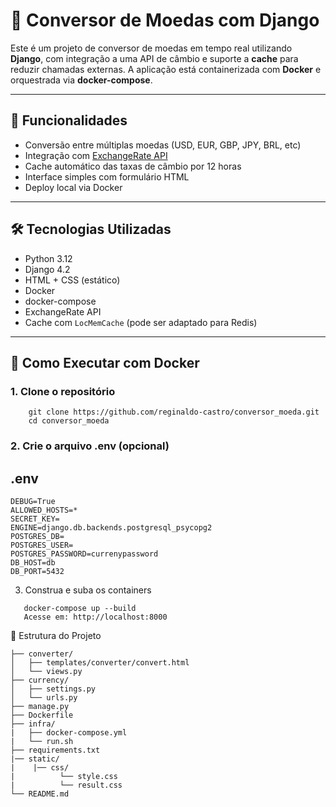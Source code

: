 # 💱 Conversor de Moedas com Django

Este é um projeto de conversor de moedas em tempo real utilizando **Django**, com integração a uma API de câmbio e suporte a **cache** para reduzir chamadas externas. A aplicação está containerizada com **Docker** e orquestrada via **docker-compose**.

---

## 🚀 Funcionalidades

- Conversão entre múltiplas moedas (USD, EUR, GBP, JPY, BRL, etc)
- Integração com [ExchangeRate API](https://www.exchangerate-api.com/)
- Cache automático das taxas de câmbio por 12 horas
- Interface simples com formulário HTML
- Deploy local via Docker

---

## 🛠 Tecnologias Utilizadas

- Python 3.12
- Django 4.2
- HTML + CSS (estático)
- Docker
- docker-compose
- ExchangeRate API
- Cache com `LocMemCache` (pode ser adaptado para Redis)

---

## 🐳 Como Executar com Docker

### 1. Clone o repositório

```
    git clone https://github.com/reginaldo-castro/conversor_moeda.git
    cd conversor_moeda
```

### 2. Crie o arquivo .env (opcional)
## .env
``` 
DEBUG=True
ALLOWED_HOSTS=*
SECRET_KEY=
ENGINE=django.db.backends.postgresql_psycopg2
POSTGRES_DB=
POSTGRES_USER=
POSTGRES_PASSWORD=currenypassword
DB_HOST=db
DB_PORT=5432
```
3. Construa e suba os containers
 ```
    docker-compose up --build
    Acesse em: http://localhost:8000
```

📂 Estrutura do Projeto
    
    ├── converter/
    │   ├── templates/converter/convert.html
    │   └── views.py
    ├── currency/
    │   ├── settings.py
    │   └── urls.py
    ├── manage.py
    ├── Dockerfile
    ├── infra/
    |   ├── docker-compose.yml
    |   └── run.sh
    ├── requirements.txt
    |── static/
    |    |── css/
    |          └── style.css
    |          └── result.css
    └── README.md
